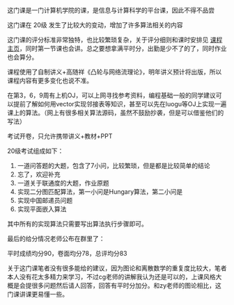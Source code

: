 这门课是一门计算机学院的课，是信息与计算科学的平台课，因此不得不品尝

这门课在 20级 发生了比较大的变动，增加了许多算法相关的内容

这门课的评分标准非常独特，也比较繁琐复杂，关于评分细则和课时安排见 [课程主页](ws.nju.edu.cn/courses/gta)，同时第一节课也会讲。总之要想拿满平时分，出勤是少不了的了，同时作业也会算分。

课程使用了自制讲义+高随祥《凸轮与网络流理论》，明年讲义预计将出版，所以课程内容有更多变化也说不准。

在第3，6，9周有上机OJ，可以上网寻找参考资料，编程基础一般的同学建议可以提前了解如何用vector实现邻接表等知识，甚至可以先在luogu等OJ上实现一遍课上的算法。（网上有很多相关算法源码，虽然不鼓励抄袭，但是可以借鉴他们的写法）

考试开卷，只允许携带讲义+教材+PPT

20级考试组成如下：
1. 一道问答题的大题，包含了7小问，比较繁琐，但是都是比较简单的结论
2. 忘了，欢迎补充
3. 一道关于联通度的大题，作业原题
4. 实现二分图匹配算法，第一小问是Hungary算法，第二小问是
5. 实现中国邮递员问题
6. 实现平面嵌入算法

其中所有的实现算法只需要写出算法执行步骤即可。

最后的给分情况老师公布在群里了：

平时成绩均分90，卷面均分78，总评均分83

关于这门课笔者没有很多能给的建议，因为图论和离散数学的重复度比较大，笔者本人没有花太多精力来学习，不过cg老师的讲解我认为还是可以的，上课风格大概是会提很多问题然后请人回答，回答有平时分加分。和zy老师的图论相比，这门课讲课更易懂一些。